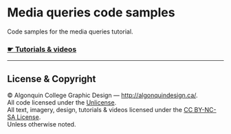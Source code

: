 # Media queries code samples

Code samples for the media queries tutorial.

### [☛ Tutorials & videos](http://learn-the-web.algonquindesign.ca/topics/media-queries/)

---

## License & Copyright

© Algonquin College Graphic Design — <http://algonquindesign.ca/>.<br>
All code licensed under the [Unlicense](UNLICENSE).<br>
All text, imagery, design, tutorials & videos licensed under the [CC BY-NC-SA License](http://creativecommons.org/licenses/by-nc-sa/4.0/).<br>
Unless otherwise noted.
